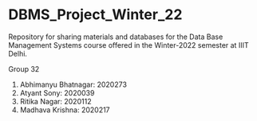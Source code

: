 # DBMS_Project_Winter_22
Repository for sharing materials and databases for the Data Base Management Systems course offered in the Winter-2022 semester at IIIT Delhi.

Group 32
1) Abhimanyu Bhatnagar: 2020273
2) Atyant Sony: 2020039
3) Ritika Nagar: 2020112
4) Madhava Krishna: 2020217
